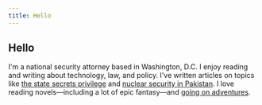 ```yaml
---
title: Hello
---
```


## Hello

I'm a national security attorney based in Washington, D.C. I enjoy reading and writing about technology, law, and policy. I've written articles on topics like [the state secrets privilege](http://www.stanfordlawreview.org/print/article/keep-it-secret-keep-it-safe) and [nuclear security in Pakistan](http://yaleglobal.yale.edu/content/nuclear-challenge-pakistan-and-iran-part1.). I love reading novels&mdash;including a lot of epic fantasy&mdash;and [going on adventures](http://danielcassman.com/expeditions).
